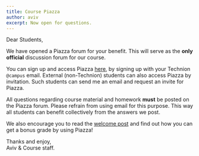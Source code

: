 ```yaml
---
title: Course Piazza
author: aviv
excerpt: Now open for questions.
---
```


Dear Students,

We have opened a Piazza forum for your benefit.
This will serve as the **only official** discussion forum for our course.

You can sign up and access Piazza
[here](https://piazza.com/technion.ac.il/spring2022/236781), by signing up with your
Technion `@campus` email. External (non-Technion) students can also access
Piazza by invitation. Such students can send me an email and request an invite
for Piazza.

All questions regarding course material and homework **must** be posted on the
Piazza forum. Please refrain from using email for this purpose. This way all
students can benefit collectively from the answers we post.

We also encourage you to read the [welcome
post](https://piazza.com/class/l0ns393e5l22ik?cid=6) and find out how you can
get a bonus grade by using Piazza!

Thanks and enjoy,<br>
Aviv & Course staff.


